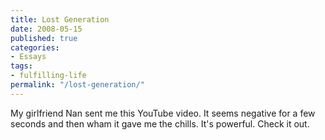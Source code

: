 ```yaml
---
title: Lost Generation
date: 2008-05-15
published: true
categories:
- Essays
tags:
- fulfilling-life
permalink: "/lost-generation/"
---
```

My girlfriend Nan sent me this YouTube video. It seems negative for a few seconds and then wham it gave me the chills. It's powerful. Check it out.

<object width="425" height="355" classid="clsid:d27cdb6e-ae6d-11cf-96b8-444553540000" codebase="http://download.macromedia.com/pub/shockwave/cabs/flash/swflash.cab#version=6,0,40,0"><param name="wmode" value="transparent" /><param name="src" value="http://www.youtube.com/v/42E2fAWM6rA&amp;hl=en" /><embed type="application/x-shockwave-flash" width="425" height="355" src="http://www.youtube.com/v/42E2fAWM6rA&amp;hl=en" wmode="transparent" /></object></p>
